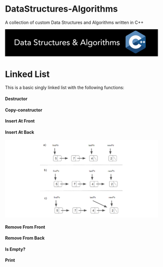 # DataStructures-Algorithms
A collection of custom Data Structures and Algorithms written in C++


![](Documentation/Images/Image01.png)

# Linked List

This is a basic singly linked list with the following functions:

#### Destructor

#### Copy-constructor

#### Insert At Front

#### Insert At Back
![](Documentation/Images/LinkedList/LinkedList_InsertAtBack_2.png)

#### Remove From Front

#### Remove From Back

#### Is Empty?

#### Print
